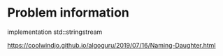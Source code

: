 # Problem information

<Amazon>

implementation
std::stringstream

<https://coolwindjo.github.io/algoguru/2019/07/16/Naming-Daughter.html>
